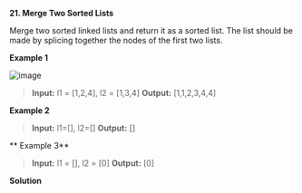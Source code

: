 **21. Merge Two Sorted Lists**

Merge two sorted linked lists and return it as a sorted list. The list should be made by splicing together the nodes of the first two lists.

**Example 1**

![image](https://user-images.githubusercontent.com/51500878/130703652-96d4692c-e071-4c06-b182-e65110186454.png)

> **Input:** l1 = [1,2,4], l2 = [1,3,4]
> **Output:** [1,1,2,3,4,4]

**Example 2**

> **Input:** l1=[], l2=[]
> **Output:** []

** Example 3**

> **Input:** l1 = [], l2 = [0]
> **Output:** [0]

**Solution**


